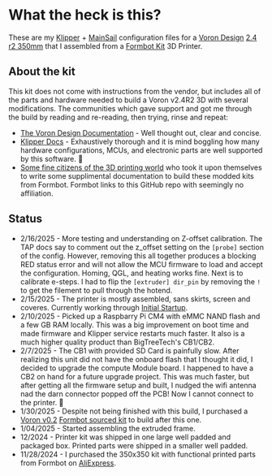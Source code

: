 # What the heck is this?

These are my [Klipper](https://www.klipper3d.org/) + [MainSail](https://github.com/mainsail-crew/MainsailOS) configuration files for a [Voron Design](https://vorondesign.com/) [2.4 r2 350mm](https://github.com/VoronDesign/Voron-2) that I assembled from a [Formbot Kit](https://www.formbot3d.com/products/voron-24-r2-pro-corexy-3d-printer-kit-with-m8p-cb1-board-and-canbus-wiring-system?VariantsId=10485) 3D Printer.

## About the kit
This kit does not come with instructions from the vendor, but includes all of the parts and hardware needed to build a Voron v2.4R2 3D with several modifications. 
The communities which gave support and got me through the build by reading and re-reading, then trying, rinse and repeat:
- [The Voron Design Documentation](https://docs.vorondesign.com/) - Well thought out, clear and concise.
- [Klipper Docs](https://www.klipper3d.org/) - Exhaustively thorough and it is mind boggling how many hardware configurations, MCUs, and electronic parts are well supported by this software. 🎩
- [Some fine citizens of the 3D printing world](https://github.com/Zev-se/Formbot-voron-2.4-build-guide) who took it upon themselves to write some supplimental documentation to build these modded kits from Formbot. Formbot links to this GitHub repo with seemingly no affiliation. 

## Status
- 2/16/2025 - More testing and understanding on Z-offset calibration. The TAP docs say to comment out the z_offset setting on the `[probe]` section of the config. However, removing this all together produces a blocking RED status error and will not allow the MCU firmware to load and accept the configuration. Homing, QGL, and heating works fine. Next is to calibrate e-steps. I had to flip the `[extruder] dir_pin` by removing the `!` to get the filement to pull through the hotend.  
- 2/15/2025 - The printer is mostly assembled, sans skirts, screen and coveres. Currently working through [Initial Startup](https://docs.vorondesign.com/build/startup/#tilt--qgl-with-heated-bed-and-chamber-v1-trident-v2).
- 2/10/2025 - Picked up a Raspbarry Pi CM4 with eMMC NAND flash and a few GB RAM locally. This was a big improvement on boot time and made firmware and Klipper service restarts much faster. It also is a much higher quality product than BigTreeTech's CB1/CB2.
- 2/7/2025 - The CB1 with provided SD Card is painfully slow. After realizing this unit did not have the onboard flash that I thought it did, I decided to upgrade the compute Module board. I happened to have a CB2 on hand for a future upgrade project. This was much faster, but after getting all the firmware setup and built, I nudged the wifi antenna nad the darn connector popped off the PCB! Now I cannot connect to the printer. 🤬
- 1/30/2025 - Despite not being finished with this build, I purchased a [Voron v0.2](https://github.com/VoronDesign/Voron-0) [Formbot sourced kit](https://www.aliexpress.us/item/3256803199432554.html) to build after this one.
- 1/04/2025 - Started assembling the extruded frame.
- 12/2024 - Printer kit was shipped in one large well padded and packaged box. Printed parts were shipped in a smaller well padded.
- 11/28/2024 - I purchased the 350x350 kit with functional printed parts from Formbot on [AliExpress](https://www.aliexpress.us/item/3256803199034766.html). 

